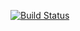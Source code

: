 [![Build Status](https://travis-ci.org/htimur/algorithms.svg?branch=master)](https://travis-ci.org/htimur/algorithms)
